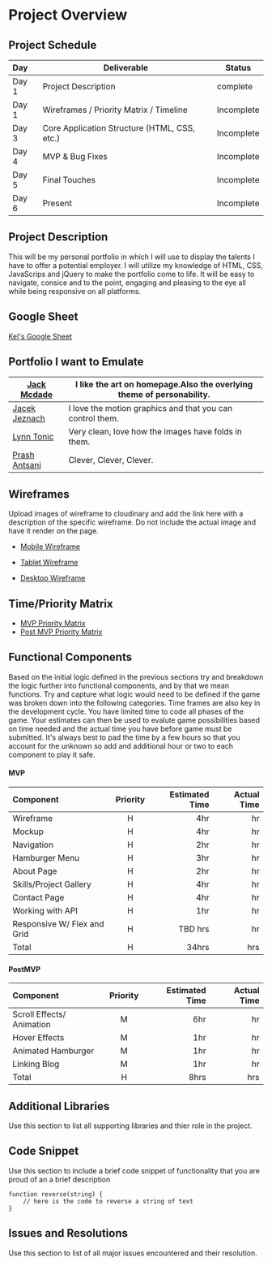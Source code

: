 # Project Overview

## Project Schedule

|  Day | Deliverable | Status
|:---|---| ---|
|Day 1| Project Description | complete
|Day 1| Wireframes / Priority Matrix / Timeline | Incomplete
|Day 3| Core Application Structure (HTML, CSS, etc.) | Incomplete
|Day 4| MVP & Bug Fixes | Incomplete
|Day 5| Final Touches | Incomplete
|Day 6| Present | Incomplete

## Project Description
This will be my personal portfolio in which I will use to display the talents I have to offer a potential employer. I will utilize my knowledge of HTML, CSS, JavaScrips and jQuery to make the portfolio come to life. It will be easy to navigate, consice and to the point, engaging and pleasing to the eye all while being responsive on all platforms.

## Google Sheet

[Kel's Google Sheet](https://docs.google.com/spreadsheets/d/12hAZRGTB9zMFiXmOJCIsyhI1Fo6sZluFCsvQabHqZqg/edit?usp=sharing)

## Portfolio I want to Emulate

|[Jack Mcdade](https://jackmcdade.com) | I like the art on homepage.Also the overlying theme of personability. |
| ------------------------------------- | -------------------------------------------------------------------- |
|[Jacek Jeznach](https://jacekjeznach.com) | I love the motion graphics and that you can control them. |
|[Lynn Tonic](https://lynnandtonic.com) | Very clean, love how the images have folds in them. |
|[Prash Antsani](https://prashantsani.com/projects/portfolio-site.html) | Clever, Clever, Clever.
   

## Wireframes

Upload images of wireframe to cloudinary and add the link here with a description of the specific wireframe. Do not include the actual image and have it render on the page. 

* [Mobile Wireframe](https://www.figma.com/file/rZOUZQ36UnyQ8PU1ZYfcRJ/Unit-1-Wire-Frame?node-id=0%3A1)

* [Tablet Wireframe]()


* [Desktop Wireframe](https://www.figma.com/file/kJY1yRhdmNmTmbHYeuD1Xb/Portfolio-Desktop-Wireframe?node-id=1%3A2)

## Time/Priority Matrix 

* [MVP Priority Matrix](https://res.cloudinary.com/kels-cloud/image/upload/v1608567631/Unit%201%20Project/Inspiration-5_frmnha.jpg)
* [Post MVP Priority Matrix](https://res.cloudinary.com/kels-cloud/image/upload/v1608567634/Unit%201%20Project/Inspiration-6_f087ym.jpg)

## Functional Components

Based on the initial logic defined in the previous sections try and breakdown the logic further into functional components, and by that we mean functions.  Try and capture what logic would need to be defined if the game was broken down into the following categories.
Time frames are also key in the development cycle.  You have limited time to code all phases of the game.  Your estimates can then be used to evalute game possibilities based on time needed and the actual time you have before game must be submitted. It's always best to pad the time by a few hours so that you account for the unknown so add and additional hour or two to each component to play it safe.

#### MVP

| Component | Priority | Estimated Time | Actual Time |
|:-----------|:----------:|----------------:|-------------:|
| Wireframe | H | 4hr | hr |
| Mockup | H | 4hr | hr |
| Navigation | H | 2hr | hr |  
| Hamburger Menu | H | 3hr |  hr | 
| About Page | H | 2hr | hr|
| Skills/Project Gallery | H | 4hr | hr|
| Contact Page | H | 4hr | hr|
| Working with API | H | 1hr|  hr | 
| Responsive W/ Flex and Grid | H | TBD hrs | hr |
| Total | H | 34hrs| hrs |

#### PostMVP

| Component | Priority | Estimated Time | Actual Time |
|:---|:---:|---:|---:| 
| Scroll Effects/ Animation | M | 6hr | hr |
| Hover Effects | M | 1hr | hr |
| Animated Hamburger | M | 1hr | hr |
| Linking Blog | M | 1hr | hr |
| Total | H | 8hrs| hrs |


## Additional Libraries

 Use this section to list all supporting libraries and thier role in the project. 

## Code Snippet

Use this section to include a brief code snippet of functionality that you are proud of an a brief description  

``` 
function reverse(string) {
	// here is the code to reverse a string of text
}
```

## Issues and Resolutions

 Use this section to list of all major issues encountered and their resolution.
